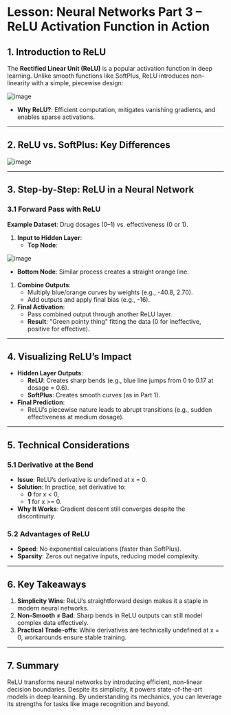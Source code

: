 # Lesson: Neural Networks Part 3 – ReLU Activation Function in Action  

## **1. Introduction to ReLU**  
The **Rectified Linear Unit (ReLU)** is a popular activation function in deep learning. Unlike smooth functions like SoftPlus, ReLU introduces non-linearity with a simple, piecewise design:  

![image](https://github.com/user-attachments/assets/d3729dda-78ab-4e60-8824-f5c53813922f)

- **Why ReLU?**: Efficient computation, mitigates vanishing gradients, and enables sparse activations.  

---

## **2. ReLU vs. SoftPlus: Key Differences**  

![image](https://github.com/user-attachments/assets/b99318c3-c175-4302-81b8-161124ed5aff)

---

## **3. Step-by-Step: ReLU in a Neural Network**  

### **3.1 Forward Pass with ReLU**  
**Example Dataset**: Drug dosages (0–1) vs. effectiveness (0 or 1).  
1. **Input to Hidden Layer**:  
   - **Top Node**:

  ![image](https://github.com/user-attachments/assets/d8bc91fc-e370-4d26-85e2-0034debf1768)

   - **Bottom Node**: Similar process creates a straight orange line.  
1. **Combine Outputs**:  
   - Multiply blue/orange curves by weights (e.g., -40.8, 2.70).  
   - Add outputs and apply final bias (e.g., -16).  
2. **Final Activation**:  
   - Pass combined output through another ReLU layer.  
   - **Result**: "Green pointy thing" fitting the data (0 for ineffective, positive for effective).  

---

## **4. Visualizing ReLU’s Impact**  
- **Hidden Layer Outputs**:  
  - **ReLU**: Creates sharp bends (e.g., blue line jumps from 0 to 0.17 at dosage = 0.6).  
  - **SoftPlus**: Creates smooth curves (as in Part 1).  
- **Final Prediction**:  
  - ReLU’s piecewise nature leads to abrupt transitions (e.g., sudden effectiveness at medium dosage).  

---

## **5. Technical Considerations**  

### **5.1 Derivative at the Bend**  
- **Issue**: ReLU’s derivative is undefined at x = 0.  
- **Solution**: In practice, set derivative to:  
  - **0** for x < 0,  
  - **1** for x >= 0.  
- **Why It Works**: Gradient descent still converges despite the discontinuity.  

### **5.2 Advantages of ReLU**  
- **Speed**: No exponential calculations (faster than SoftPlus).  
- **Sparsity**: Zeros out negative inputs, reducing model complexity.  

---

## **6. Key Takeaways**  
1. **Simplicity Wins**: ReLU’s straightforward design makes it a staple in modern neural networks.  
2. **Non-Smooth ≠ Bad**: Sharp bends in ReLU outputs can still model complex data effectively.  
3. **Practical Trade-offs**: While derivatives are technically undefined at x = 0, workarounds ensure stable training.  

---

## **7. Summary**  
ReLU transforms neural networks by introducing efficient, non-linear decision boundaries. Despite its simplicity, it powers state-of-the-art models in deep learning. By understanding its mechanics, you can leverage its strengths for tasks like image recognition and beyond.  
